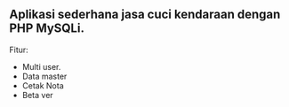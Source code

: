 Aplikasi sederhana jasa cuci kendaraan dengan PHP MySQLi.
---
Fitur:
- Multi user.
- Data master
- Cetak Nota
- Beta ver
